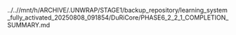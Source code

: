 ../..//mnt/h/ARCHIVE/.UNWRAP/STAGE1/backup_repository/learning_system_fully_activated_20250808_091854/DuRiCore/PHASE6_2_2_1_COMPLETION_SUMMARY.md
